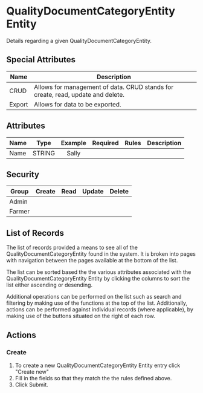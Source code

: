 # QualityDocumentCategoryEntity Entity

Details regarding a given QualityDocumentCategoryEntity.

## Special Attributes

| Name   | Description                                                                     |
| ------ | ------------------------------------------------------------------------------- |
| CRUD   | Allows for management of data. CRUD stands for create, read, update and delete. |
| Export | Allows for data to be exported.                                                 |

## Attributes

| Name |  Type  | Example |        Required         | Rules     | Description |
| ---- | :----: | :-----: | :---------------------: | --------- | ----------- |
| Name | STRING |  Sally  | <i class="fa fa-times"> | <ul></ul> |             |

## Security

| Group  |         Create          |          Read           |         Update          |         Delete          |
| ------ | :---------------------: | :---------------------: | :---------------------: | :---------------------: |
| Admin  | <i class="fa fa-check"> | <i class="fa fa-check"> | <i class="fa fa-check"> | <i class="fa fa-check"> |
| Farmer | <i class="fa fa-times"> | <i class="fa fa-check"> | <i class="fa fa-times"> | <i class="fa fa-times"> |

## List of Records

The list of records provided a means to see all of the QualityDocumentCategoryEntity found in the system. It is broken into pages with navigation between the pages available at the bottom of the list.

The list can be sorted based the the various attributes associated with the QualityDocumentCategoryEntity Entity by clicking the columns to sort the list either ascending or desending.

Additional operations can be performed on the list such as search and filtering by making use of the functions at the top of the list. Additionally, actions can be performed against individual records (where applicable),
by making use of the buttons situated on the right of each row.

## Actions

### Create

1. To create a new QualityDocumentCategoryEntity Entity entry click "Create new"
2. Fill in the fields so that they match the the rules defined above.
3. Click Submit.
